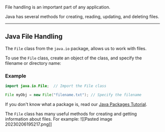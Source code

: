 File handling is an important part of any application.

Java has several methods for creating, reading, updating, and deleting files.

---

## Java File Handling

The `File` class from the `java.io` package, allows us to work with files.

To use the `File` class, create an object of the class, and specify the filename or directory name:

### Example

```java
import java.io.File;  // Import the File class

File myObj = new File("filename.txt"); // Specify the filename
```

If you don't know what a package is, read our [Java Packages Tutorial](https://www.w3schools.com/java/java_packages.asp).

The `File` class has many useful methods for creating and getting information about files. For example:
![[Pasted image 20230206195217.png]]
